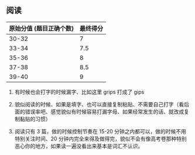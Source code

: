 ## 阅读

| 原始分值 (题目正确个数) | 最终得分 |
| ----------------------- | -------- |
| 30-32                   | 7        |
| 33-34                   | 7.5      |
| 35-36                   | 8        |
| 37-38                   | 8.5      |
| 39-40                   | 9        |

1. 有时候也会打字的时候漏字、比如这里 grips 打成了 gips

2. 貌似阅读的时候、如果是填字、也可以直接复制粘贴、不需要自己打字（看后面的错误率吧、感觉貌似有时候容易打漏字母、如果经常发生的话、就改成复制黏贴的习惯）

3. 阅读只有 3 篇，做的时候控制节奏在 15-20 分钟之内都可以，做的时候不用特别关注时间、20 分钟内完全来得及做得完，貌似不会有像高考卷那种特别恶心你的地方，如果读一遍没看出来基本是词汇不认识。
